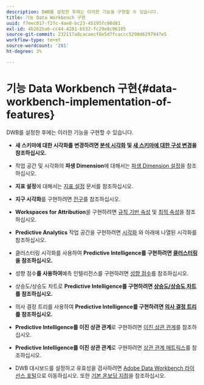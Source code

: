 ```yaml
---
description: DWB를 설정한 후에는 이러한 기능을 구현할 수 있습니다.
title: 기능 Data Workbench 구현
uuid: f7eec017-f27c-4ae0-bc23-45195fc08d81
exl-id: 4b2625a6-cc44-4281-b532-fc29e8c06105
source-git-commit: 232117a8cacaecf8e5d7fcaccc5290d6297947e5
workflow-type: tm+mt
source-wordcount: '281'
ht-degree: 3%

---
```


# 기능 Data Workbench 구현{#data-workbench-implementation-of-features}

DWB를 설정한 후에는 이러한 기능을 구현할 수 있습니다.

* **새 스키마에 대한 시각화를 변경하려면 [분석 시각화](https://experienceleague.adobe.com/docs/data-workbench/using/client/analysis-visualizations/c-analysis-vis.html) 및 [새 스키마에 대한 구성 변경](../../../home/dwb-implement-overview/dwb-implement-deliver/dwb-implement-config-new-schema.md#concept-9aced98e988b48ebbf9e6607c182d0de)을 참조하십시오.**

* 작업 공간 및 시각화의 **파생 Dimension**&#x200B;에 대해서는 [파생 Dimension 설정](../../../home/dwb-implement-overview/dwb-implement-deliver/dwb-implement-derived-dims.md#concept-19a5c554ac3e4bc9b86b9aaca5f8cad6)을 참조하십시오.

* **지표 설정**&#x200B;에 대해서는 [지표 설정](../../../home/dwb-implement-overview/dwb-implement-configure/dwb-implement-metric-setup.md#concept-f568a931db5b4b62b7b1e7827c7f7bf6) 문서를 참조하십시오.

* **지구 시각화**&#x200B;를 구현하려면 [전구](https://experienceleague.adobe.com/docs/data-workbench/using/client/analysis-visualizations/globes/c-globes.html)를 참조하십시오.

* **Workspaces for Attribution**&#x200B;을 구현하려면 [규칙 기반 속성](https://docs.adobe.com/help/en/data-workbench/using/client/attribution-reports/c-rules-attrib.html) 및 [최적 속성](https://docs.adobe.com/help/en/data-workbench/using/client/attribution-reports/c-attrib-algorithmic.html)을 참조하십시오.

* **Predictive Analytics** 작업 공간을 구현하려면 [시각화](https://experienceleague.adobe.com/docs/data-workbench/using/client/visualizations/c-vis.html) 와 아래에 나열된 시각화를 참조하십시오.

* 클러스터링 시각화를 사용하여 **Predictive Intelligence를 구현하려면 [클러스터링](https://docs.adobe.com/help/en/data-workbench/using/client/analysis-visualizations/visitor-cluster/c-visitor-cluster.html)을 참조하십시오.**

* 성향 점수&#x200B;**를 사용하여**&#x200B;예측 인텔리전스를 구현하려면 [성향 점수](https://experienceleague.adobe.com/docs/data-workbench/using/client/analysis-visualizations/visitor-propensity/c-visitor-propensity.html)를 참조하십시오.

* 상승도/상승도 차트로 **Predictive Intelligence를 구현하려면 [상승도/상승도 차트](https://experienceleague.adobe.com/docs/data-workbench/using/client/analysis-visualizations/visitor-propensity/c-propensity-gain-lift-chart.html)를 참조하십시오.**

* 의사 결정 트리를 사용하여 **Predictive Intelligence를 구현하려면 [의사 결정 트리](https://experienceleague.adobe.com/docs/data-workbench/using/client/analysis-visualizations/decision-trees/c-decision-trees.html)를 참조하십시오.**

* **Predictive Intelligence를 이진 상관 관계**&#x200B;로 구현하려면 [이진 상관 관계](https://experienceleague.adobe.com/docs/data-workbench/using/client/analysis-visualizations/correlation-analysis/c-correlation-analysis.html)를 참조하십시오.

* **Predictive Intelligence를 이진 상관 관계**&#x200B;로 구현하려면 [상관 관계 매트릭스](https://experienceleague.adobe.com/docs/data-workbench/using/client/analysis-visualizations/correlation-analysis/c-correlation-analysis.html)를 참조하십시오.

* DWB 대시보드를 설정하고 유효성을 검사하려면 [Adobe Data Workbench 라이선스 포털](https://license.visualsciences.com/License/#documentation)으로 이동하십시오. 또한 [기본 온보딩 지침](../../../home/dwb-implement-overview/dwb-implement-provision/dwb-implement-onboarding.md#concept-e93aba41b26a410f959c5ca7f8e33355)을 참조하십시오.
